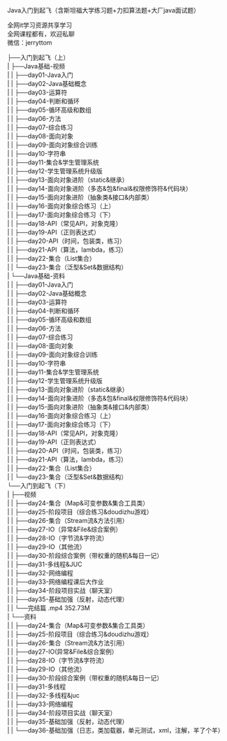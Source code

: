 Java入门到起飞（含斯坦福大学练习题+力扣算法题+大厂java面试题）

全网it学习资源共享学习<br>全网课程都有，欢迎私聊<br>微信：jerryttom<br>

├──入门到起飞（上）<br> | ├──Java基础-视频<br> | | ├──day01-Java入门<br> | | ├──day02-Java基础概念<br> | | ├──day03-运算符<br> | | ├──day04-判断和循环<br> | | ├──day05-循环高级和数组<br> | | ├──day06-方法<br> | | ├──day07-综合练习<br> | | ├──day08-面向对象<br> | | ├──day09-面向对象综合训练<br> | | ├──day10-字符串<br> | | ├──day11-集合&amp;学生管理系统<br> | | ├──day12-学生管理系统升级版<br> | | ├──day13-面向对象进阶（static&amp;继承）<br> | | ├──day14-面向对象进阶（多态&amp;包&amp;final&amp;权限修饰符&amp;代码块）<br> | | ├──day15-面向对象进阶（抽象类&amp;接口&amp;内部类）<br> | | ├──day16-面向对象综合练习（上）<br> | | ├──day17-面向对象综合练习（下）<br> | | ├──day18-API（常见API，对象克隆）<br> | | ├──day19-API（正则表达式）<br> | | ├──day20-API（时间，包装类，练习）<br> | | ├──day21-API（算法，lambda，练习）<br> | | ├──day22-集合（List集合）<br> | | └──day23-集合（泛型&amp;Set&amp;数据结构）<br> | └──Java基础-资料<br> | | ├──day01-Java入门<br> | | ├──day02-Java基础概念<br> | | ├──day03-运算符<br> | | ├──day04-判断和循环<br> | | ├──day05-循环高级和数组<br> | | ├──day06-方法<br> | | ├──day07-综合练习<br> | | ├──day08-面向对象<br> | | ├──day09-面向对象综合训练<br> | | ├──day10-字符串<br> | | ├──day11-集合&amp;学生管理系统<br> | | ├──day12-学生管理系统升级版<br> | | ├──day13-面向对象进阶（static&amp;继承）<br> | | ├──day14-面向对象进阶（多态&amp;包&amp;final&amp;权限修饰符&amp;代码块）<br> | | ├──day15-面向对象进阶（抽象类&amp;接口&amp;内部类）<br> | | ├──day16-面向对象综合练习（上）<br> | | ├──day17-面向对象综合练习（下）<br> | | ├──day18-API（常见API，对象克隆）<br> | | ├──day19-API（正则表达式）<br> | | ├──day20-API（时间，包装类，练习）<br> | | ├──day21-API（算法，lambda，练习）<br> | | ├──day22-集合（List集合）<br> | | └──day23-集合（泛型&amp;Set&amp;数据结构）<br> └──入门到起飞（下）<br> | ├──视频<br> | | ├──day24-集合（Map&amp;可变参数&amp;集合工具类）<br> | | ├──day25-阶段项目（综合练习&amp;doudizhu游戏）<br> | | ├──day26-集合（Stream流&amp;方法引用）<br> | | ├──day27-IO（异常&amp;File&amp;综合案例）<br> | | ├──day28-IO（字节流&amp;字符流）<br> | | ├──day29-IO（其他流）<br> | | ├──day30-阶段综合案例（带权重的随机&amp;每日一记）<br> | | ├──day31-多线程&amp;JUC<br> | | ├──day32-网络编程<br> | | ├──day33-网络编程课后大作业<br> | | ├──day34-阶段项目实战（聊天室）<br> | | ├──day35-基础加强（反射，动态代理）<br> | | └──完结篇 .mp4 352.73M<br> | └──资料<br> | | ├──day24-集合（Map&amp;可变参数&amp;集合工具类）<br> | | ├──day25-阶段项目（综合练习&amp;doudizhu游戏）<br> | | ├──day26-集合（Stream流&amp;方法引用）<br> | | ├──day27-IO(异常&amp;File&amp;综合案例）<br> | | ├──day28-IO（字节流&amp;字符流）<br> | | ├──day29-IO（其他流）<br> | | ├──day30-阶段综合案例（带权重的随机&amp;每日一记）<br> | | ├──day31-多线程<br> | | ├──day32-多线程&amp;juc<br> | | ├──day33-网络编程<br> | | ├──day34-阶段项目实战（聊天室）<br> | | ├──day35-基础加强（反射，动态代理）<br> | | └──day36-基础加强（日志，类加载器，单元测试，xml，注解，羊了个羊）